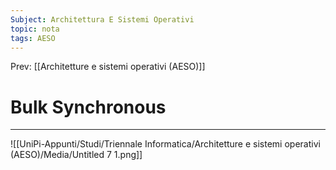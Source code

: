 ```yaml
---
Subject: Architettura E Sistemi Operativi
topic: nota
tags: AESO
---
```


Prev: [[Architetture e sistemi operativi (AESO)]]

# Bulk Synchronous
---

![[UniPi-Appunti/Studi/Triennale Informatica/Architetture e sistemi operativi (AESO)/Media/Untitled 7 1.png]]
